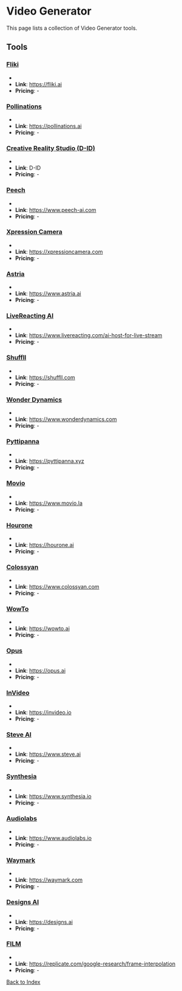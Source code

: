 # Video Generator

This page lists a collection of Video Generator tools.

## Tools

### [Fliki](https://fliki.ai)
-
- **Link**: https://fliki.ai
- **Pricing**: -

### [Pollinations](https://pollinations.ai)
-
- **Link**: https://pollinations.ai
- **Pricing**: -

### [Creative Reality Studio (D-ID)](D-ID)
-
- **Link**: D-ID
- **Pricing**: -

### [Peech](https://www.peech-ai.com)
-
- **Link**: https://www.peech-ai.com
- **Pricing**: -

### [Xpression Camera](https://xpressioncamera.com)
-
- **Link**: https://xpressioncamera.com
- **Pricing**: -

### [Astria](https://www.astria.ai)
-
- **Link**: https://www.astria.ai
- **Pricing**: -

### [LiveReacting AI](https://www.livereacting.com/ai-host-for-live-stream)
-
- **Link**: https://www.livereacting.com/ai-host-for-live-stream
- **Pricing**: -

### [Shuffll](https://shuffll.com)
-
- **Link**: https://shuffll.com
- **Pricing**: -

### [Wonder Dynamics](https://www.wonderdynamics.com)
-
- **Link**: https://www.wonderdynamics.com
- **Pricing**: -

### [Pyttipanna](https://pyttipanna.xyz)
-
- **Link**: https://pyttipanna.xyz
- **Pricing**: -

### [Movio](https://www.movio.la)
-
- **Link**: https://www.movio.la
- **Pricing**: -

### [Hourone](https://hourone.ai)
-
- **Link**: https://hourone.ai
- **Pricing**: -

### [Colossyan](https://www.colossyan.com)
-
- **Link**: https://www.colossyan.com
- **Pricing**: -

### [WowTo](https://wowto.ai)
-
- **Link**: https://wowto.ai
- **Pricing**: -

### [Opus](https://opus.ai)
-
- **Link**: https://opus.ai
- **Pricing**: -

### [InVideo](https://invideo.io)
-
- **Link**: https://invideo.io
- **Pricing**: -

### [Steve AI](https://www.steve.ai)
-
- **Link**: https://www.steve.ai
- **Pricing**: -

### [Synthesia](https://www.synthesia.io)
-
- **Link**: https://www.synthesia.io
- **Pricing**: -

### [Audiolabs](https://www.audiolabs.io)
-
- **Link**: https://www.audiolabs.io
- **Pricing**: -

### [Waymark](https://waymark.com)
-
- **Link**: https://waymark.com
- **Pricing**: -

### [Designs AI](https://designs.ai)
-
- **Link**: https://designs.ai
- **Pricing**: -

### [FILM](https://replicate.com/google-research/frame-interpolation)
-
- **Link**: https://replicate.com/google-research/frame-interpolation
- **Pricing**: -


[Back to Index](./README.MD)